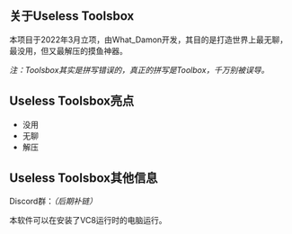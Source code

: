 ## 关于Useless Toolsbox

本项目于2022年3月立项，由What_Damon开发，其目的是打造世界上最无聊，最没用，但又最解压的摸鱼神器。

*注：Toolsbox其实是拼写错误的，真正的拼写是Toolbox，千万别被误导。*

## Useless Toolsbox亮点

- 没用
- 无聊
- 解压

## Useless Toolsbox其他信息

Discord群：*（后期补链）*

本软件可以在安装了VC8运行时的电脑运行。